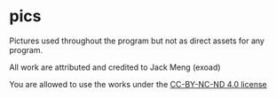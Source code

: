 # pics
Pictures used throughout the program but not as direct assets for any program.

All work are attributed and credited to Jack Meng (exoad)

You are allowed to use the works under the [CC-BY-NC-ND 4.0 license](./LICENSE.txt)
